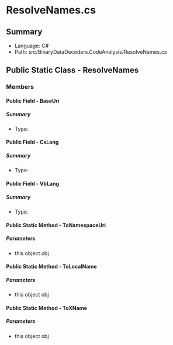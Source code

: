 ﻿# ResolveNames.cs

## Summary

* Language: C#
* Path: src/BinaryDataDecoders.CodeAnalysis/ResolveNames.cs

## Public Static Class - ResolveNames

### Members

#### Public Field - BaseUri

##### Summary

 * Type: 

#### Public Field - CsLang

##### Summary

 * Type: 

#### Public Field - VbLang

##### Summary

 * Type: 

#### Public Static Method - ToNamespaceUri

#####  Parameters

 - this object obj 

#### Public Static Method - ToLocalName

#####  Parameters

 - this object obj 

#### Public Static Method - ToXName

#####  Parameters

 - this object obj 


